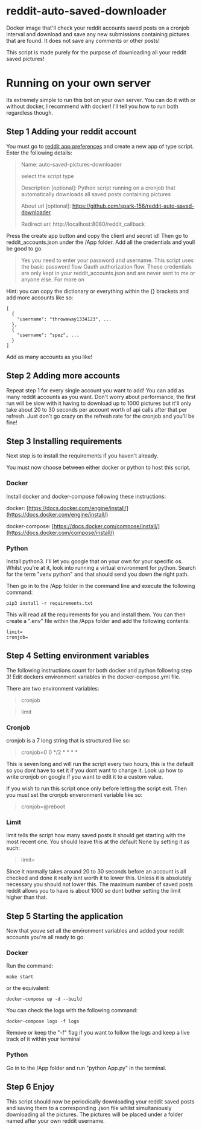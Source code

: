 # reddit-auto-saved-downloader
Docker image that'll check your reddit accounts saved posts on a cronjob interval and download and save any new submissions containing pictures that are found. It does not save any comments or other posts! 

This script is made purely for the purpose of downloading all your reddit saved pictures!

# Running on your own server

Its extremely simple to run this bot on your own server. You can do it with or without docker, I recommend with docker! I'll tell you how to run both regardless though.

## Step 1 Adding your reddit account

You must go to [reddit app preferences](https://www.reddit.com/prefs/apps/) and create a new app of type script. Enter the following details:

> Name: auto-saved-pictures-downloader
>
> select the script type
>
> Description [optional]: Python script running on a cronjob that automatically downloads all saved posts containing pictures
>
> About url [optional]: https://github.com/spark-156/reddit-auto-saved-downloader
>
> Redirect uri: http://localhost:8080/reddit_callback

Press the create app button and copy the client and secret id! Then go to reddit_accounts.json under the /App folder. Add all the credentials and youll be good to go. 

> Yes you need to enter your password and username. This script uses the basic password flow Oauth authorization flow. These credentials are only kept in your reddit_accounts.json and are never sent to me or anyone else. For more on 

Hint: you can copy the dictionary or everything within the {} brackets and add more accounts like so:

```
[
  {
    "username": "throwaway1334123", ...
  },
  {
    "username": "spez", ...
  }
]
```
Add as many accounts as you like!
## Step 2 Adding more accounts

Repeat step 1 for every single account you want to add! You can add as many reddit accounts as you want. Don't worry about performance, the first run will be slow with it having to download up to 1000 pictures but it'll only take about 20 to 30 seconds per account worth of api calls after that per refresh. Just don't go crazy on the refresh rate for the cronjob and you'll be fine!

## Step 3 Installing requirements
Next step is to install the requirements if you haven't already.

You must now choose between either docker or python to host this script.

### Docker
Install docker and docker-compose following these instructions:

docker: [https://docs.docker.com/engine/install/](https://docs.docker.com/engine/install/)

docker-compose: [https://docs.docker.com/compose/install/](https://docs.docker.com/compose/install/)

### Python 
Install python3. I'll let you google that on your own for your specific os. Whilst you're at it, look into running a virtual environment for python. Search for the term "venv python" and that should send you down the right path.

Then go in to the /App folder in the command line and execute the following command:
```
pip3 install -r requirements.txt
```
This will read all the requirements for you and install them. You can then create a ".env" file within the /Apps folder and add the following contents:
```
limit=
cronjob=
```

## Step 4 Setting environment variables
The following instructions count for both docker and python following step 3! Edit dockers environment variables in the docker-compose.yml file.

There are two environment variables:
> cronjob 
 
> limit

### Cronjob
cronjob is a 7 long string that is structured like so:
> cronjob=0 0 */2 * * * *

This is seven long and will run the script every two hours, this is the default so you dont have to set it if you dont want to change it. Look up how to write cronjob on google if you want to edit it to a custom value. 

If you wish to run this script once only before letting the script exit. Then you must set the cronjob enveronment variable like so:

> cronjob=@reboot

### Limit
limit tells the script how many saved posts it should get starting with the most recent one. You should leave this at the default None by setting it as such:

> limit=

Since it normally takes around 20 to 30 seconds before an account is all checked and done it really isnt worth it to lower this. Unless it is absolutely necessary you should not lower this. The maximum number of saved posts reddit allows you to have is about 1000 so dont bother setting the limit higher than that.

## Step 5 Starting the application
Now that youve set all the environment variables and added your reddit accounts you're all ready to go.

### Docker
Run the command:
```
make start
```
or the equivalent:
```
docker-compose up -d --build
```
You can check the logs with the following command:
```
docker-compose logs -f logs 
```
Remove or keep the "-f" flag if you want to follow the logs and keep a live track of it within your terminal

### Python
Go in to the /App folder and run "python App.py" in the terminal.

## Step 6 Enjoy
This script should now be periodically downloading your reddit saved posts and saving them to a corresponding .json file whilst simultaniously downloading all the pictures.
The pictures will be placed under a folder named after your own reddit username.